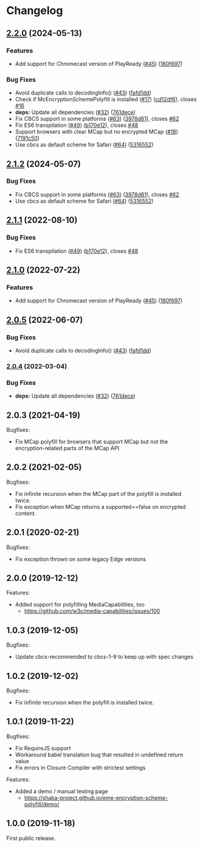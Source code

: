# Changelog


## [2.2.0](https://github.com/joeyparrish/eme-encryption-scheme-polyfill/compare/v2.1.2...v2.2.0) (2024-05-13)


### Features

* Add support for Chromecast version of PlayReady ([#45](https://github.com/joeyparrish/eme-encryption-scheme-polyfill/issues/45)) ([180f697](https://github.com/joeyparrish/eme-encryption-scheme-polyfill/commit/180f697d5d65527360c9d9096770f7eb74152d62))


### Bug Fixes

* Avoid duplicate calls to decodingInfo() ([#43](https://github.com/joeyparrish/eme-encryption-scheme-polyfill/issues/43)) ([fafd1dd](https://github.com/joeyparrish/eme-encryption-scheme-polyfill/commit/fafd1dd228e60f630274c77e28ed9ac7742d31cd))
* Check if McEncryptionSchemePolyfill is installed ([#17](https://github.com/joeyparrish/eme-encryption-scheme-polyfill/issues/17)) ([cd12df6](https://github.com/joeyparrish/eme-encryption-scheme-polyfill/commit/cd12df6b5053a58f29ceda423582618ad06ecc27)), closes [#16](https://github.com/joeyparrish/eme-encryption-scheme-polyfill/issues/16)
* **deps:** Update all dependencies ([#32](https://github.com/joeyparrish/eme-encryption-scheme-polyfill/issues/32)) ([761dece](https://github.com/joeyparrish/eme-encryption-scheme-polyfill/commit/761deceb36e28063ebf25077af10fea9a848901e))
* Fix CBCS support in some platforms ([#63](https://github.com/joeyparrish/eme-encryption-scheme-polyfill/issues/63)) ([3978d61](https://github.com/joeyparrish/eme-encryption-scheme-polyfill/commit/3978d619eb03534d89651a0cb11be8a9afad3387)), closes [#62](https://github.com/joeyparrish/eme-encryption-scheme-polyfill/issues/62)
* Fix ES6 transpilation ([#49](https://github.com/joeyparrish/eme-encryption-scheme-polyfill/issues/49)) ([b170e12](https://github.com/joeyparrish/eme-encryption-scheme-polyfill/commit/b170e12db57f772470eb98dbbb5327b1a03caabc)), closes [#48](https://github.com/joeyparrish/eme-encryption-scheme-polyfill/issues/48)
* Support browsers with clear MCap but no encrypted MCap ([#18](https://github.com/joeyparrish/eme-encryption-scheme-polyfill/issues/18)) ([7191c50](https://github.com/joeyparrish/eme-encryption-scheme-polyfill/commit/7191c509f5d038eee2ed82fdef955fe25ce699b8))
* Use cbcs as default scheme for Safari ([#64](https://github.com/joeyparrish/eme-encryption-scheme-polyfill/issues/64)) ([5316552](https://github.com/joeyparrish/eme-encryption-scheme-polyfill/commit/53165526cd0297a987c7802bb2d7b190b7eb0c71))

## [2.1.2](https://github.com/shaka-project/eme-encryption-scheme-polyfill/compare/v2.1.1...v2.1.2) (2024-05-07)


### Bug Fixes

* Fix CBCS support in some platforms ([#63](https://github.com/shaka-project/eme-encryption-scheme-polyfill/issues/63)) ([3978d61](https://github.com/shaka-project/eme-encryption-scheme-polyfill/commit/3978d619eb03534d89651a0cb11be8a9afad3387)), closes [#62](https://github.com/shaka-project/eme-encryption-scheme-polyfill/issues/62)
* Use cbcs as default scheme for Safari ([#64](https://github.com/shaka-project/eme-encryption-scheme-polyfill/issues/64)) ([5316552](https://github.com/shaka-project/eme-encryption-scheme-polyfill/commit/53165526cd0297a987c7802bb2d7b190b7eb0c71))

## [2.1.1](https://github.com/shaka-project/eme-encryption-scheme-polyfill/compare/v2.1.0...v2.1.1) (2022-08-10)


### Bug Fixes

* Fix ES6 transpilation ([#49](https://github.com/shaka-project/eme-encryption-scheme-polyfill/issues/49)) ([b170e12](https://github.com/shaka-project/eme-encryption-scheme-polyfill/commit/b170e12db57f772470eb98dbbb5327b1a03caabc)), closes [#48](https://github.com/shaka-project/eme-encryption-scheme-polyfill/issues/48)

## [2.1.0](https://github.com/shaka-project/eme-encryption-scheme-polyfill/compare/v2.0.5...v2.1.0) (2022-07-22)


### Features

* Add support for Chromecast version of PlayReady ([#45](https://github.com/shaka-project/eme-encryption-scheme-polyfill/issues/45)) ([180f697](https://github.com/shaka-project/eme-encryption-scheme-polyfill/commit/180f697d5d65527360c9d9096770f7eb74152d62))

## [2.0.5](https://github.com/shaka-project/eme-encryption-scheme-polyfill/compare/v2.0.4...v2.0.5) (2022-06-07)


### Bug Fixes

* Avoid duplicate calls to decodingInfo() ([#43](https://github.com/shaka-project/eme-encryption-scheme-polyfill/issues/43)) ([fafd1dd](https://github.com/shaka-project/eme-encryption-scheme-polyfill/commit/fafd1dd228e60f630274c77e28ed9ac7742d31cd))

### [2.0.4](https://github.com/shaka-project/eme-encryption-scheme-polyfill/compare/v2.0.3...v2.0.4) (2022-03-04)


### Bug Fixes

* **deps:** Update all dependencies ([#32](https://github.com/shaka-project/eme-encryption-scheme-polyfill/issues/32)) ([761dece](https://github.com/shaka-project/eme-encryption-scheme-polyfill/commit/761deceb36e28063ebf25077af10fea9a848901e))

## 2.0.3 (2021-04-19)

Bugfixes:
  - Fix MCap polyfill for browsers that support MCap but not the
    encryption-related parts of the MCap API.


## 2.0.2 (2021-02-05)

Bugfixes:
  - Fix infinite recursion when the MCap part of the polyfill is installed
    twice.
  - Fix exception when MCap returns a supported==false on encrypted content.


## 2.0.1 (2020-02-21)

Bugfixes:
  - Fix exception thrown on some legacy Edge versions


## 2.0.0 (2019-12-12)

Features:
  - Added support for polyfilling MediaCapabilities, too
    - https://github.com/w3c/media-capabilities/issues/100


## 1.0.3 (2019-12-05)

Bugfixes:
  - Update cbcs-recommended to cbcs-1-9 to keep up with spec changes


## 1.0.2 (2019-12-02)

Bugfixes:
  - Fix infinite recursion when the polyfill is installed twice.


## 1.0.1 (2019-11-22)

Bugfixes:
  - Fix RequireJS support
  - Workaround babel translation bug that resulted in undefined return value
  - Fix errors in Closure Compiler with strictest settings

Features:
  - Added a demo / manual testing page
    - https://shaka-project.github.io/eme-encryption-scheme-polyfill/demo/


## 1.0.0 (2019-11-18)

First public release.
